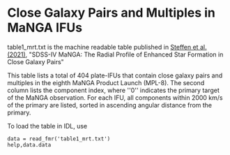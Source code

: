# Close Galaxy Pairs and Multiples in MaNGA IFUs

table1_mrt.txt is the machine readable table published in [Steffen et al. (2021)](https://arxiv.org/abs/2102.03398), "SDSS-IV MaNGA: The Radial Profile of Enhanced Star Formation in Close Galaxy Pairs"

This table lists a total of 404 plate-IFUs that contain close galaxy pairs and multiples in the eighth MaNGA Product Launch (MPL-8). The second column lists the component index, where ''0'' indicates the primary target of the MaNGA observation. For each IFU, all components within 2000 km/s of the primary are listed, sorted in ascending angular distance from the primary.

To load the table in IDL, use
```idl
data = read_fmr('table1_mrt.txt')                                
help,data.data
```
